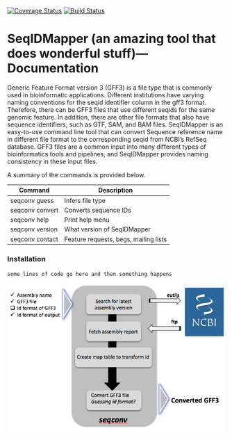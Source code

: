 [![Coverage Status](https://coveralls.io/repos/github/NCBI-Hackathons/Master_gff3_parser/badge.svg?branch=master)](https://coveralls.io/github/NCBI-Hackathons/Master_gff3_parser?branch=master) [![Build Status](https://travis-ci.org/NCBI-Hackathons/Master_gff3_parser.svg?branch=master)](https://travis-ci.org/NCBI-Hackathons/Master_gff3_parser)

# SeqIDMapper (an amazing tool that does wonderful stuff)—Documentation
Generic Feature Format version 3 (GFF3) is a file type that is commonly used in bioinformatic applications. Different institutions have varying naming conventions for the seqid identifier column in the gff3 format. Therefore, there can be GFF3 files that use different seqids for the same genomic feature.  In addition, there are other file formats that also have sequence identifiers, such as GTF, SAM, and BAM files. SeqIDMapper is an easy-to-use command line tool that can convert Sequence reference name in different file format to the corresponding seqid from NCBI’s RefSeq database.  GFF3 files are a common input into many different types of bioinformatics tools and pipelines, and SeqIDMapper provides naming consistency in these input files.


A summary of the commands is provided below.

Command | Description
------------ | -------------
seqconv guess | Infers file type
seqconv convert | Converts sequence IDs
seqconv help | Print help menu
seqconv version | What version of SeqIDMapper
seqconv contact | Feature requests, begs, mailing lists


### Installation

```
some lines of code go here and then something happens
```
![SeqIDMapper Workflow:](https://github.com/NCBI-Hackathons/Master_gff3_parser/blob/master/seqidmapper.png?raw=true)
